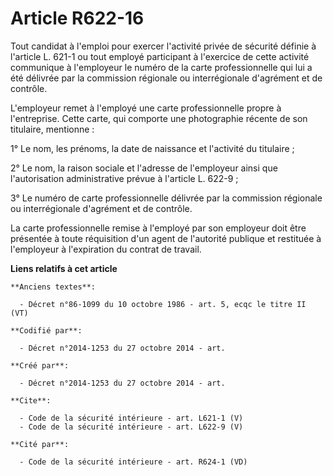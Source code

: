 # Article R622-16

Tout candidat à l'emploi pour exercer l'activité privée de sécurité définie à l'article L. 621-1 ou tout employé participant
à l'exercice de cette activité communique à l'employeur le numéro de la carte professionnelle qui lui a été délivrée par la
commission régionale ou interrégionale d'agrément et de contrôle. 

L'employeur remet à l'employé une carte professionnelle propre à l'entreprise. Cette carte, qui comporte une photographie
récente de son titulaire, mentionne : 

1° Le nom, les prénoms, la date de naissance et l'activité du titulaire ; 

2° Le nom, la raison sociale et l'adresse de l'employeur ainsi que l'autorisation administrative prévue à l'article L.
622-9 ; 

3° Le numéro de carte professionnelle délivrée par la commission régionale ou interrégionale d'agrément et de contrôle. 

La carte professionnelle remise à l'employé par son employeur doit être présentée à toute réquisition d'un agent de
l'autorité publique et restituée à l'employeur à l'expiration du contrat de travail.

**Liens relatifs à cet article**

	**Anciens textes**:

	  - Décret n°86-1099 du 10 octobre 1986 - art. 5, ecqc le titre II (VT)

	**Codifié par**:

	  - Décret n°2014-1253 du 27 octobre 2014 - art.

	**Créé par**:

	  - Décret n°2014-1253 du 27 octobre 2014 - art.

	**Cite**:

	  - Code de la sécurité intérieure - art. L621-1 (V)
	  - Code de la sécurité intérieure - art. L622-9 (V)

	**Cité par**:

	  - Code de la sécurité intérieure - art. R624-1 (VD)
